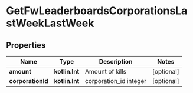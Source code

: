 
# GetFwLeaderboardsCorporationsLastWeekLastWeek

## Properties
Name | Type | Description | Notes
------------ | ------------- | ------------- | -------------
**amount** | **kotlin.Int** | Amount of kills |  [optional]
**corporationId** | **kotlin.Int** | corporation_id integer |  [optional]



